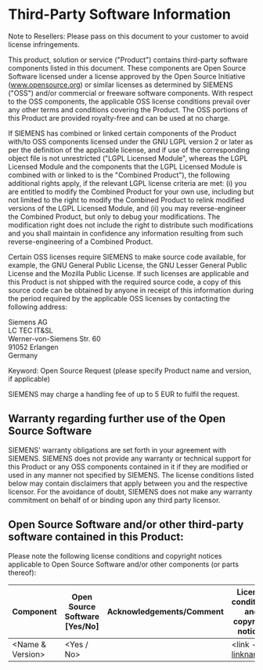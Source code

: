 # Third-Party Software Information

Note to Resellers: Please pass on this document to your customer to avoid license infringements.

This product, solution or service ("Product") contains third-party software components listed in this document. These components are Open Source Software licensed under a license approved by the Open Source Initiative (www.opensource.org) or similar licenses as determined by SIEMENS ("OSS") and/or commercial or freeware software components. With respect to the OSS components, the applicable OSS license conditions prevail over any other terms and conditions covering the Product. The OSS portions of this Product are provided royalty-free and can be used at no charge.

If SIEMENS has combined or linked certain components of the Product with/to OSS components licensed under the GNU LGPL version 2 or later as per the definition of the applicable license, and if use of the corresponding object file is not unrestricted ("LGPL Licensed Module", whereas the LGPL Licensed Module and the components that the LGPL Licensed Module is combined with or linked to is the "Combined Product"), the following additional rights apply, if the relevant LGPL license criteria are met: (i) you are entitled to modify the Combined Product for your own use, including but not limited to the right to modify the Combined Product to relink modified versions of the LGPL Licensed Module, and (ii) you may reverse-engineer the Combined Product, but only to debug your modifications. The modification right does not include the right to distribute such modifications and you shall maintain in confidence any information resulting from such reverse-engineering of a Combined Product.

Certain OSS licenses require SIEMENS to make source code available, for example, the GNU General Public License, the GNU Lesser General Public License and the Mozilla Public License. If such licenses are applicable and this Product is not shipped with the required source code, a copy of this source code can be obtained by anyone in receipt of this information during the period required by the applicable OSS licenses by contacting the following address:

Siemens AG  
LC TEC IT&SL  
Werner-von-Siemens Str. 60  
91052 Erlangen  
Germany

Keyword: Open Source Request (please specify Product name and version, if applicable)

SIEMENS may charge a handling fee of up to 5 EUR to fulfil the request.

## Warranty regarding further use of the Open Source Software

SIEMENS' warranty obligations are set forth in your agreement with SIEMENS. SIEMENS does not provide any warranty or technical support for this Product or any OSS components contained in it if they are modified or used in any manner not specified by SIEMENS. The license conditions listed below may contain disclaimers that apply between you and the respective licensor. For the avoidance of doubt, SIEMENS does not make any warranty commitment on behalf of or binding upon any third party licensor.

## Open Source Software and/or other third-party software contained in this Product:

Please note the following license conditions and copyright notices applicable to Open Source Software and/or other components (or parts thereof):

| Component | Open Source Software [Yes/No] | Acknowledgements/Comment | License conditions and copyright notices |
|-----------|------------------------------|-------------------------|----------------------------------------|
| <Name & Version> | <Yes / No> | <optional> | <link - [linkname](hyperlink) |
